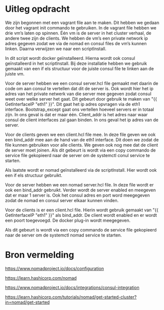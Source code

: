 # Uitleg opdracht

We zijn begonnen met een vagrant file aan te maken. Dit hebben we gedaan door het vagrant init commando te gebruiken. 
In de vagrant file hebben we drie vm’s laten op spinnen. Één vm is de server in het cluster verhaal, de andere twee zijn de clients. We hebben de vm’s een private network ip adres gegeven zodat we via de nomad en consul files de vm’s kunnen linken. Daarna verwijzen we naar een scriptInstall. 

In dit script wordt docker geïnstalleerd. 
Hierna wordt ook consul geïnstalleerd in het scriptInstall.  Bij deze installatie hebben we gebruik gemaakt van een if els structuur voor de juiste consul file te linken aan de juiste vm. 

Voor de server hebben we een consul server.hcl file gemaakt met daarin de code om aan consul te vertellen dat dit de server is. Ook wordt hier het ip adres van het private netwerk van die server mee gegeven zodat consul weet over welke server het gaat. Dit gebeurt door gebruik te maken van "{{ GetInterfaceIP \"eth1\" }}". Dit gaat het ip adres opvragen via de eth1 interface. Bootstrap_except gaat ons vertellen hoeveel servers er in totaal zijn. In ons geval is dat er maar één. Client_addr is het adres naar waar consul de client interfaces zal gaan binden. In ons geval het ip adres van de server. 

Voor de clients geven we een client.hcl file mee. In deze file geven we ook een bind_addr mee aan de hand van de eth1 interface. Dit doen we zodat de file kunnen gebruiken voor alle clients. We geven ook nog mee dat de client de server moet joinen. 
Als dit gebeurt is wordt via een copy commando de service file gekopieerd naar de server om de systemctl conul service te starten.

Als laatste wordt er nomad geïnstalleerd via de scriptInstall. Hier wordt ook een if els structuur gebruikt. 

Voor de server hebben we een nomad server.hcl file. 
In deze file wordt er ook een bind_addr gebruikt. Verder wordt de server enabled en meegeven dat er maar 1 server is. Ook het consul adres en port word meegegeven zodat de nomad en consul server elkaar kunnen vinden. 

Voor de clients is er een client.hcl file. Hierin wordt gebruik gemaakt van "{{ GetInterfaceIP \"eth1\" }}" als bind_addr. De client wordt enabled en er wordt een poort toegevoegd. De docker plug-in wordt meegegeven.

Als dit gebeurt is wordt via een copy commando de service file gekopieerd naar de server om de systemctl nomad service te starten.


# Bron vermelding
https://www.nomadproject.io/docs/configuration

https://learn.hashicorp.com/nomad

https://www.nomadproject.io/docs/integrations/consul-integration

https://learn.hashicorp.com/tutorials/nomad/get-started-cluster?in=nomad/get-started 
